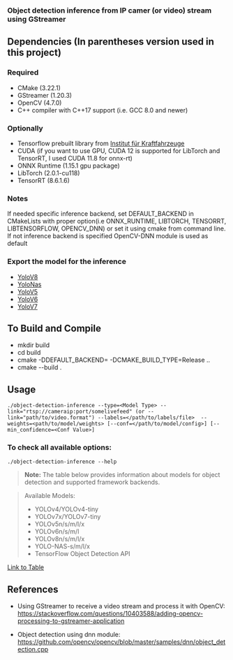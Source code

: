 ### Object detection inference from IP camer (or video) stream using GStreamer 

##  Dependencies (In parentheses version used in this project)
### Required
* CMake (3.22.1)
* GStreamer (1.20.3)
* OpenCV (4.7.0) 
* C++ compiler with C++17 support (i.e. GCC 8.0 and newer)
### Optionally 
* Tensorflow prebuilt library from [Institut für Kraftfahrzeuge](https://github.com/ika-rwth-aachen/libtensorflow_cc)
* CUDA (if you want to use GPU, CUDA 12 is supported for LibTorch and TensorRT, I used CUDA 11.8 for onnx-rt)
* ONNX Runtime (1.15.1 gpu package)
* LibTorch (2.0.1-cu118)
* TensorRT (8.6.1.6)
### Notes
 If needed specific inference backend, set DEFAULT_BACKEND in CMakeLists with proper option(i.e  ONNX_RUNTIME, LIBTORCH, TENSORRT, LIBTENSORFLOW, OPENCV_DNN) or set it using cmake from command line. If not inference backend is specified OpenCV-DNN module is used as default 

 ### Export the model for the inference
* [YoloV8](ExportInstructions.md#yolov8)
* [YoloNas](ExportInstructions.md#yolonas)
* [YoloV5](ExportInstructions.md#yolov5)
* [YoloV6](ExportInstructions.md#yolov6)
* [YoloV7](ExportInstructions.md#yolov7)

## To Build and Compile  
* mkdir build
* cd build
* cmake -DDEFAULT_BACKEND=<chosen backend> -DCMAKE_BUILD_TYPE=Release .. 
* cmake --build .

## Usage
```
./object-detection-inference --type=<Model Type> --link="rtsp://cameraip:port/somelivefeed" (or --link="path/to/video.format") --labels=</path/to/labels/file>  --weights=<path/to/model/weights> [--conf=</path/to/model/config>] [--min_confidence=<Conf Value>]
``` 
### To check all available options:
```
./object-detection-inference --help
```

> **Note:** The table below provides information about models for object detection and supported framework backends. 

> Available Models:
> - YOLOv4/YOLOv4-tiny
> - YOLOv7x/YOLOv7-tiny
> - YOLOv5n/s/m/l/x
> - YOLOv6n/s/m/l
> - YOLOv8n/s/m/l/x
> - YOLO-NAS-s/m/l/x
> - TensorFlow Object Detection API

[Link to Table](TablePage.md#table-of-models)


## References
* Using GStreamer to receive a video stream and process it with OpenCV:  
https://stackoverflow.com/questions/10403588/adding-opencv-processing-to-gstreamer-application 


* Object detection using dnn module:  
https://github.com/opencv/opencv/blob/master/samples/dnn/object_detection.cpp  





